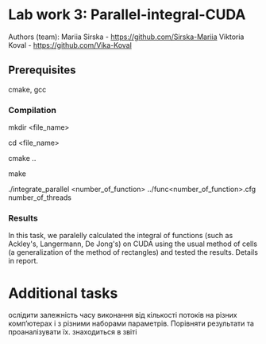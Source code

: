 
# Lab work 3: Parallel-integral-CUDA
Authors (team): Mariia Sirska - https://github.com/Sirska-Mariia
Viktoria Koval - https://github.com/Vika-Koval 
## Prerequisites

cmake, gcc

### Compilation

mkdir <file_name> 

cd <file_name> 

cmake .. 

make 

./integrate_parallel <number_of_function> ../func<number_of_function>.cfg  number_of_threads


### Results

In this task, we paralelly calculated the integral of functions (such as Ackley's, Langermann, De Jong's) on CUDA using the usual method of cells (a generalization of the method of rectangles) and tested the results. Details in report.

# Additional tasks
ослідити залежність часу виконання від кількості потоків на різних
комп’ютерах і з різними наборами параметрів. Порівняти результати
та проаналізувати їх. знаходиться в звіті

